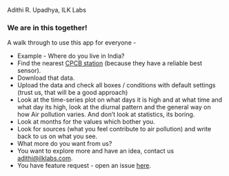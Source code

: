 Adithi R. Upadhya, ILK Labs

### We are in this together\!

A walk through to use this app for everyone -

  - Example - Where do you live in India?
  - Find the nearest [CPCB
    station](https://app.cpcbccr.com/ccr/#/caaqm-dashboard-all/caaqm-landing)
    (because they have a reliable best sensor).
  - Download that data.
  - Upload the data and check all boxes / conditions with default
    settings (trust us, that will be a good approach)
  - Look at the time-series plot on what days it is high and at what
    time and what day its high, look at the diurnal pattern and the
    general way on how Air pollution varies. And don’t look at
    statistics, its boring.
  - Look at months for the values which bother you.
  - Look for sources (what you feel contribute to air pollution) and
    write back to us on what you see.
  - What more do you want from us?
  - You want to explore more and have an idea, contact us
    <adithi@ilklabs.com>.
  - You have feature request - open an issue
    [here](https://github.com/adithirgis/OpenSourceAirQualityApp).
